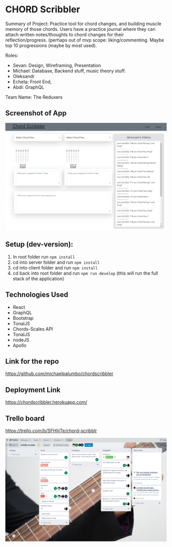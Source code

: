 # CHORD Scribbler

Summary of Project: Practice tool for chord changes, and building muscle memory of those chords. Users have a practice journal where they can attach written notes/thoughts to chord changes for their reflection/progress. (perhaps out of mvp scope: liking/commenting. Maybe top 10 progressions (maybe by most used). 

Roles: 
- Sevan: Design, Wireframing, Presentation
- Michael: Database, Backend stuff, music theory stuff. 
- Oleksandr
- Echeta: Front End, 
- Abdi: GraphQL

Team Name: The Reduxers


## Screenshot of App
![CHORD Scribblr](./client/public/screenshot.png)

## Setup (dev-version):

1. In root folder run ```npm install```
2. cd into server folder and run ``npm install``
3. cd into client folder and run ``npm install``
4. cd back into root folder and run `` npm run develop ``
(this will run the full stack of the application)


## Technologies Used
- React
- GraphQL
- Bootstrap
- TonalJS
- Chords-Scales API
- TonalJS
- nodeJS
- Apollo



## Link for the repo
https://github.com/michaelpalumbo/chordscribbler


## Deployment Link
https://chordscribbler.herokuapp.com/


## Trello board
https://trello.com/b/SFHIjiTe/chord-scribblr


![Trello Board](./client/public/trello.png)

